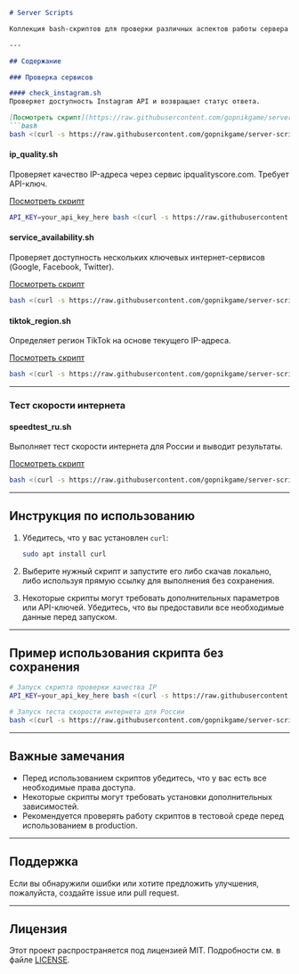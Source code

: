 
```markdown
# Server Scripts

Коллекция bash-скриптов для проверки различных аспектов работы сервера и сети.

---

## Содержание

### Проверка сервисов

#### check_instagram.sh
Проверяет доступность Instagram API и возвращает статус ответа.

[Посмотреть скрипт](https://raw.githubusercontent.com/gopnikgame/server-scripts/master/checkers/check_instagram.sh)  
```bash
bash <(curl -s https://raw.githubusercontent.com/gopnikgame/server-scripts/master/checkers/check_instagram.sh)
```

#### ip_quality.sh
Проверяет качество IP-адреса через сервис ipqualityscore.com. Требует API-ключ.

[Посмотреть скрипт](https://raw.githubusercontent.com/gopnikgame/server-scripts/master/checkers/ip_quality.sh)  
```bash
API_KEY=your_api_key_here bash <(curl -s https://raw.githubusercontent.com/gopnikgame/server-scripts/master/checkers/ip_quality.sh)
```

#### service_availability.sh
Проверяет доступность нескольких ключевых интернет-сервисов (Google, Facebook, Twitter).

[Посмотреть скрипт](https://raw.githubusercontent.com/gopnikgame/server-scripts/master/checkers/service_availability.sh)  
```bash
bash <(curl -s https://raw.githubusercontent.com/gopnikgame/server-scripts/master/checkers/service_availability.sh)
```

#### tiktok_region.sh
Определяет регион TikTok на основе текущего IP-адреса.

[Посмотреть скрипт](https://raw.githubusercontent.com/gopnikgame/server-scripts/master/checkers/tiktok_region.sh)  
```bash
bash <(curl -s https://raw.githubusercontent.com/gopnikgame/server-scripts/master/checkers/tiktok_region.sh)
```

---

### Тест скорости интернета

#### speedtest_ru.sh
Выполняет тест скорости интернета для России и выводит результаты.

[Посмотреть скрипт](https://raw.githubusercontent.com/gopnikgame/server-scripts/master/speedtest/countries/speedtest_ru.sh)  
```bash
bash <(curl -s https://raw.githubusercontent.com/gopnikgame/server-scripts/master/speedtest/countries/speedtest_ru.sh)
```

---

## Инструкция по использованию

1. Убедитесь, что у вас установлен `curl`:
   ```bash
   sudo apt install curl
   ```

2. Выберите нужный скрипт и запустите его либо скачав локально, либо используя прямую ссылку для выполнения без сохранения.

3. Некоторые скрипты могут требовать дополнительных параметров или API-ключей. Убедитесь, что вы предоставили все необходимые данные перед запуском.

---

## Пример использования скрипта без сохранения

```bash
# Запуск скрипта проверки качества IP
API_KEY=your_api_key_here bash <(curl -s https://raw.githubusercontent.com/gopnikgame/server-scripts/master/checkers/ip_quality.sh)

# Запуск теста скорости интернета для России
bash <(curl -s https://raw.githubusercontent.com/gopnikgame/server-scripts/master/speedtest/countries/speedtest_ru.sh)
```

---

## Важные замечания

- Перед использованием скриптов убедитесь, что у вас есть все необходимые права доступа.
- Некоторые скрипты могут требовать установки дополнительных зависимостей.
- Рекомендуется проверять работу скриптов в тестовой среде перед использованием в production.

---

## Поддержка

Если вы обнаружили ошибки или хотите предложить улучшения, пожалуйста, создайте issue или pull request.

---

## Лицензия

Этот проект распространяется под лицензией MIT. Подробности см. в файле [LICENSE](LICENSE).
```

